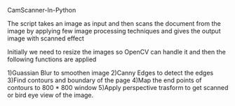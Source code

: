 CamScanner-In-Python


The script takes an image as input and then scans the document from the image by applying few image processing techniques and gives the output image with scanned effect


Initially we need to resize the images so OpenCV can handle it and then the following functions are applied

1)Guassian Blur to smoothen image
2)Canny Edges to detect the edges
3)Find contours and boundary of the page
4)Map the end points of contours to 800 * 800 window
5)Apply perspective trasform to get scanned or bird eye view of the image.
